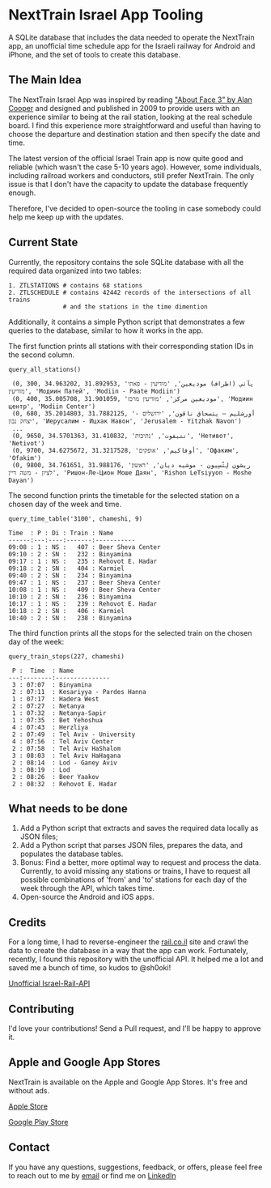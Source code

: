 # NextTrain Israel App Tooling

A SQLite database that includes the data needed to operate the NextTrain app, an unofficial time schedule app for the
Israeli railway for Android and iPhone, and the set of tools to create this database.

## The Main Idea

The NextTrain Israel App was inspired by
reading ["About Face 3" by Alan Cooper](https://www.goodreads.com/en/book/show/289062) and designed and published in
2009 to provide users with an experience similar to being at the rail station, looking at the real schedule board. I
find this experience more straightforward and useful than having to choose the
departure and destination station and then specify the date and time.

The latest version of the official Israel Train app is now quite good and reliable (which wasn't the case 5-10 years
ago). However, some individuals, including railroad workers and conductors, still prefer NextTrain. The only issue is
that I don't have the capacity to update the database frequently enough.

Therefore, I've decided to open-source the tooling in case somebody could help me keep up with the updates.

## Current State

Currently, the repository contains the sole SQLite database with all the required data organized into two tables:

    1. ZTLSTATIONS # contains 68 stations
    2. ZTLSCHEDULE # contains 42442 records of the intersections of all trains 
                   # and the stations in the time dimention

Additionally, it contains a simple Python script that demonstrates a few queries to the database, similar to how it
works in the app.

The first function prints all stations with their corresponding station IDs in the second column.

    query_all_stations()
     
     (0, 300, 34.963202, 31.892953, 'پآتي (اطراف) موديعين', 'מודיעין - פאתי מודיעין', 'Модиин Патей', 'Modiin - Paate Modiin')
     (0, 400, 35.005708, 31.901059, 'موديعين مركز', 'מודיעין מרכז', 'Модиин центр', 'Modiin Center')
     (0, 680, 35.2014803, 31.7882125, 'أورشليم – يتسحاق ناڤون', 'ירושלים - יצחק נבון', 'Иерусалим - Ицхак Навон', 'Jerusalem - Yitzhak Navon')
     ...
     (0, 9650, 34.5701363, 31.410832, 'نتيفوت', 'נתיבות', 'Нетивот', 'Netivot')
     (0, 9700, 34.6275672, 31.3217528, 'أوفاكيم', 'אופקים', 'Офаким', 'Ofakim')
     (0, 9800, 34.761651, 31.988176, 'ريشون لِتْسِيون - موشيه ديان', 'ראשון לציון - משה דיין', 'Ришон-Ле-Цион Моше Даян', 'Rishon LeTsiyyon - Moshe Dayan')

The second function prints the timetable for the selected station on a chosen day of the week and time.

    query_time_table('3100', chameshi, 9)

    Time  : P : Di : Train : Name
    ------:---:----:-------:-----------
    09:08 : 1 : NS :   407 : Beer Sheva Center
    09:10 : 2 : SN :   232 : Binyamina
    09:17 : 1 : NS :   235 : Rehovot E. Hadar
    09:18 : 2 : SN :   404 : Karmiel
    09:40 : 2 : SN :   234 : Binyamina
    09:47 : 1 : NS :   237 : Beer Sheva Center
    10:08 : 1 : NS :   409 : Beer Sheva Center
    10:10 : 2 : SN :   236 : Binyamina
    10:17 : 1 : NS :   239 : Rehovot E. Hadar
    10:18 : 2 : SN :   406 : Karmiel
    10:40 : 2 : SN :   238 : Binyamina

The third function prints all the stops for the selected train on the chosen day of the week:

    query_train_stops(227, chameshi)
    
     P :  Time  : Name
    ---:--------:---------------
     3 : 07:07  : Binyamina
     2 : 07:11  : Kesariyya - Pardes Hanna
     1 : 07:17  : Hadera West
     2 : 07:27  : Netanya
     1 : 07:32  : Netanya-Sapir
     1 : 07:35  : Bet Yehoshua
     4 : 07:43  : Herzliya
     2 : 07:49  : Tel Aviv - University
     4 : 07:56  : Tel Aviv Center
     2 : 07:58  : Tel Aviv HaShalom
     3 : 08:03  : Tel Aviv HaHagana
     2 : 08:14  : Lod - Ganey Aviv
     3 : 08:19  : Lod
     2 : 08:26  : Beer Yaakov
     2 : 08:32  : Rehovot E. Hadar

## What needs to be done

1. Add a Python script that extracts and saves the required data locally as JSON files;
2. Add a Python script that parses JSON files, prepares the data, and populates the database tables.
3. Bonus: Find a better, more optimal way to request and process the data. Currently, to avoid missing any stations or
   trains, I have to request all possible combinations of 'from' and 'to' stations for each day of the week through the
   API, which takes time.
4. Open-source the Android and iOS apps.

## Credits

For a long time, I had to reverse-engineer the [rail.co.il](https://rail.co.il) site and crawl the data to create the
database in a way that the app can work. Fortunately, recently, I found this repository with the unofficial API. It helped
me a lot and saved me a bunch of time, so kudos to @sh0oki!

[Unofficial Israel-Rail-API](https://github.com/sh0oki/israel-rail-api)

## Contributing

I'd love your contributions! Send a Pull request, and I'll be happy to approve it.

## Apple and Google App Stores

NextTrain is available on the Apple and Google App Stores. It's free and without ads.

[Apple Store](https://apps.apple.com/us/app/next-train-israel/id344549320)

[Google Play Store](https://play.google.com/store/apps/details?id=com.n2o.nexttrain)

## Contact

If you have any questions, suggestions, feedback, or offers, please feel free to reach out to me
by [email](mailto:sergeyn@answersolution.net) or find me
on [LinkedIn](https://www.linkedin.com/in/sergey-neskoromny-86662a10/)
